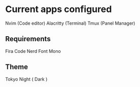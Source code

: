 # Current apps configured

Nvim (Code editor)
Alacritty (Terminal)
Tmux (Panel Manager)

## Requirements

Fira Code Nerd Font Mono

## Theme

Tokyo Night ( Dark )

